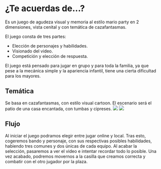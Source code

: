 # ¿Te acuerdas de...?
Es un juego de agudeza visual y memoria al estilo mario party en 2 dimensiones, vista cenital y con temática de cazafantasmas.  

El juego consta de tres partes:
 - Elección de personajes y habilidades.
 - Visionado del video.
 - Competición y elección de respuesta.

El juego está pensado para jugar en grupo y para toda la familia, ya que pese a la mecánica simple y la apariencia infantil, tiene una cierta dificultad para los mayores.

## Temática

Se basa en cazafantasmas, con estilo visual cartoon. El escenario será el patio de una casa encantada, con tumbas y cipreses. 
![](https://cdn.wallpapersafari.com/9/44/to1XbJ.jpg)
![](https://art.ngfiles.com/images/654000/654628_frybrix_dark-graveyard.jpg?f1540491044)

## Flujo 

Al iniciar el juego podramos elegir entre jugar online y local. Tras esto, cogeremos bando y personaje, con sus respectivas posibles habilidades, habiendo tres comunes y dos únicas de cada equipo. Al acabar la selección, pasaremos a ver el video e intentar recordar todo lo posible. Una vez acabado, podremos movernos a la casilla que creamos correcta y combatir con el otro jugador por la plaza. 
